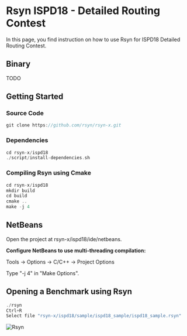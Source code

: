 Rsyn ISPD18 - Detailed Routing Contest
======================================

In this page, you find instruction on how to use Rsyn for ISPD18 Detailed Routing Contest.

## Binary
TODO

## Getting Started

### Source Code

```cpp
git clone https://github.com/rsyn/rsyn-x.git
```

### Dependencies

```cpp
cd rsyn-x/ispd18
./script/install-dependencies.sh
```

### Compiling Rsyn using Cmake

```cpp
cd rsyn-x/ispd18
mkdir build
cd build
cmake ..
make -j 4
```

## NetBeans

Open the project at rsyn-x/ispd18/ide/netbeans.

**Configure NetBeans to use multi-threading compilation:**

Tools -> Options -> C/C++ -> Project Options

Type "-j 4" in "Make Options".

## Opening a Benchmark using Rsyn

```cpp
./rsyn
Ctrl+R
Select file "rsyn-x/ispd18/sample/ispd18_sample/ispd18_sample.rsyn"
```

![Rsyn](https://github.com/rsyn/rsyn-x/blob/master/ispd18/media/rsyn-screenshot-01.png)

